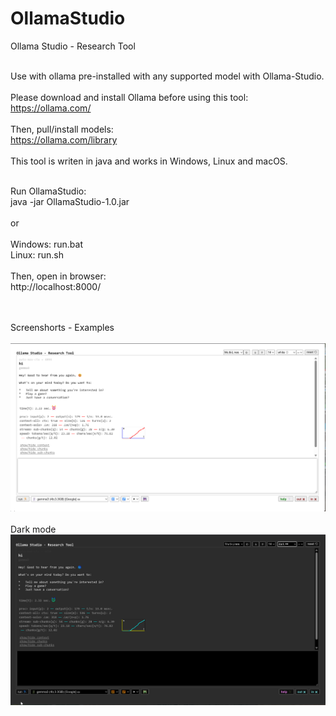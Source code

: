 # OllamaStudio
Ollama Studio - Research Tool
<br><br>

Use with ollama pre-installed with any supported model with Ollama-Studio.
<br><br>
Please download and install Ollama before using this tool:
<br>
https://ollama.com/
<br><br>
Then, pull/install models:
<br>
https://ollama.com/library
<br><br>
This tool is writen in java and works in Windows, Linux and macOS.
<br><br>

Run OllamaStudio: <br>
java -jar OllamaStudio-1.0.jar
<br><br>
or
<br><br>
Windows: run.bat
<br>
Linux: run.sh
<br><br>
Then, open in browser: <br>
http://localhost:8000/

<br><br>
Screenshorts - Examples
<br><br>
![alt text](img/example-1.png?raw=true)
<br><br>
Dark mode
<br>
![alt text](img/example-2.png?raw=true)

<br><br>
